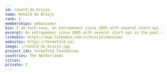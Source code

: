 ```yaml
---
id: ronald_de_bruijn
name: Ronald de Bruijn
rank: 2
memberships: ambassador
bio: I am tech-savy, an entrepeneur since 2005 with several start-ups in the past subsequentially started. Furthermore I like dynamic environments due to my own nature and have excellent negotiating and sales skills. Able to build solid teams and display and execute my vision.
excerpt: An entrepeneur since 2005 with several start-ups in the past subsequentially started.
linkedin: https://www.linkedin.com/in/bruijninmoscow/
websites: https://threefold.io/
image: ./ronald_de_bruijn.jpg
project_ids: threefold_foundation
countries: The Netherlands
cities: 
private: 1
---
```

